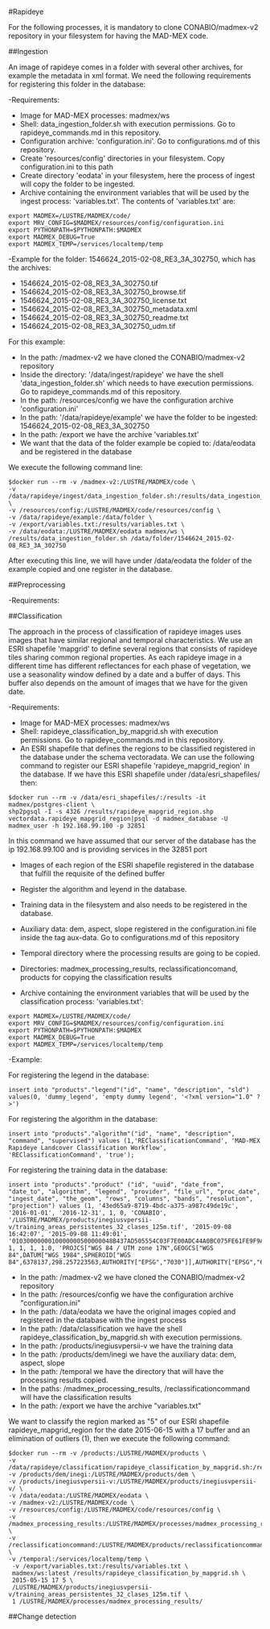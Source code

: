 #Rapideye

For the following processes, it is mandatory to clone CONABIO/madmex-v2 repository in your filesystem for having the MAD-MEX code.


##Ingestion

An image of rapideye comes in a folder with several other archives, for example the metadata in xml format. We need the following requirements for registering this folder in the database:

-Requirements:

* Image for MAD-MEX processes: madmex/ws
* Shell: data_ingestion_folder.sh with execution permissions. Go to rapideye_commands.md in this repository.
* Configuration archive: 'configuration.ini'. Go to configurations.md of this repository.
* Create 'resources/config' directories in your filesystem. Copy configuration.ini to this path
* Create directory 'eodata' in your filesystem, here the process of ingest will copy the folder to be ingested.
* Archive containing the environment variables that will be used by the ingest process: 'variables.txt'. The contents of 'variables.txt' are:

```
export MADMEX=/LUSTRE/MADMEX/code/
export MRV_CONFIG=$MADMEX/resources/config/configuration.ini
export PYTHONPATH=$PYTHONPATH:$MADMEX
export MADMEX_DEBUG=True
export MADMEX_TEMP=/services/localtemp/temp

```

-Example for the folder: 1546624_2015-02-08_RE3_3A_302750, which has the archives:

* 1546624_2015-02-08_RE3_3A_302750.tif
* 1546624_2015-02-08_RE3_3A_302750_browse.tif
* 1546624_2015-02-08_RE3_3A_302750_license.txt
* 1546624_2015-02-08_RE3_3A_302750_metadata.xml
* 1546624_2015-02-08_RE3_3A_302750_readme.txt
* 1546624_2015-02-08_RE3_3A_302750_udm.tif

For this example:

* In the path: /madmex-v2 we have cloned the CONABIO/madmex-v2 repository
* Inside the directory: '/data/ingest/rapideye' we have the shell 'data_ingestion_folder.sh' which needs to have execution permissions. Go to rapideye_commands.md of this repository.
* In the path: /resources/config we have the configuration archive 'configuration.ini'
* In the path: '/data/rapideye/example' we have the folder to be ingested: 1546624_2015-02-08_RE3_3A_302750
* In the path: /export we have the archive 'variables.txt'
* We want that the data of the folder example be copied to: /data/eodata and be registered in the database

We execute the following command line:


```
$docker run --rm -v /madmex-v2:/LUSTRE/MADMEX/code \
-v /data/rapideye/ingest/data_ingestion_folder.sh:/results/data_ingestion_folder.sh \
-v /resources/config:/LUSTRE/MADMEX/code/resources/config \
-v /data/rapideye/example:/data/folder \
-v /export/variables.txt:/results/variables.txt \
-v /data/eodata:/LUSTRE/MADMEX/eodata madmex/ws \
/results/data_ingestion_folder.sh /data/folder/1546624_2015-02-08_RE3_3A_302750
```

After executing this line, we will have under /data/eodata the folder of the example copied and one register in the database.

##Preprocessing

-Requirements:



##Classification

The approach in the process of classification of rapideye images uses images that have similar regional and temporal characteristics. We use an ESRI shapefile 'mapgrid' to define several regions that consists of rapideye tiles sharing common regional properties. As each rapideye image in a different time has different reflectances for each phase of vegetation, we use a seasonality window defined by a date and a buffer of days. This buffer also depends on the amount of images that we have for the given date.


-Requirements:

* Image for MAD-MEX processes: madmex/ws
* Shell: rapideye_classification_by_mapgrid.sh with execution permissions. Go to rapideye_commands.md in this repository.
* An ESRI shapefile that defines the regions to be classified registered in the database under the schema vectoradata. We can use the following command to register our ESRI shapefile 'rapideye_mapgrid_region' in the database. If we have this ESRI shapefile under /data/esri_shapefiles/ then:


```
$docker run --rm -v /data/esri_shapefiles/:/results -it madmex/postgres-client \
shp2pgsql -I -s 4326 /results/rapideye_mapgrid_region.shp vectordata.rapideye_mapgrid_region|psql -d madmex_database -U madmex_user -h 192.168.99.100 -p 32851

```

In this command we have assumed that our server of the database has the ip 192.168.99.100 and is providing services in the 32851 port


* Images of each region of the ESRI shapefile registered in the database that fulfill the requisite of the defined buffer

* Register the algorithm and leyend in the database.

* Training data in the filesystem and also needs to be registered in the database.

* Auxiliary data: dem, aspect, slope registered in the configuration.ini file inside the tag aux-data. Go to configurations.md of this repository

* Temporal directory where the processing results are going to be copied.

* Directories: madmex_processing_results, reclassificationcomand, products for copying the classification results

* Archive containing the environment variables that will be used by the classification process: 'variables.txt':

```
export MADMEX=/LUSTRE/MADMEX/code/
export MRV_CONFIG=$MADMEX/resources/config/configuration.ini
export PYTHONPATH=$PYTHONPATH:$MADMEX
export MADMEX_DEBUG=True
export MADMEX_TEMP=/services/localtemp/temp

```

-Example:

For registering the legend in the database:

```
insert into "products"."legend"("id", "name", "description", "sld") values(0, 'dummy_legend', 'empty dummy legend', '<?xml version="1.0" ?>')

```

For registering the algorithm in the database:

```
insert into "products"."algorithm"("id", "name", "description", "command", "supervised") values (1,'REClassificationCommand', 'MAD-MEX Rapideye Landcover Classification Workflow', 'REClassificationCommand', 'true');

```


For registering the training data in the database:

```
insert into "products"."product" ("id", "uuid", "date_from", "date_to", "algorithm", "legend", "provider", "file_url", "proc_date", "ingest_date", "the_geom", "rows", "columns", "bands", "resolution", "projection") values (1, '43ed65a9-8719-4bdc-a375-a987c49de19c', '2016-01-01', '2016-12-31', 1, 0, 'CONABIO', '/LUSTRE/MADMEX/products/inegiusvpersii-v/training_areas_persistentes_32_clases_125m.tif', '2015-09-08 16:42:07', '2015-09-08 11:49:01', '0103000000010000000500000048B437AD505554C03F7E00ADC44A0BC075FE61FE9F9A53C09BF40773C0430BC0BCBE2357C99953C04850CF114DCF1AC0ECBC64616C5554C012F7D91A39D61AC048B437AD505554C03F7E00ADC44A0BC0', 1, 1, 1, 1.0, 'PROJCS["WGS 84 / UTM zone 17N",GEOGCS["WGS 84",DATUM["WGS_1984",SPHEROID["WGS 84",6378137,298.257223563,AUTHORITY["EPSG","7030"]],AUTHORITY["EPSG","6326"]],PRIMEM["Greenwich",0],UNIT["degree",0.0174532925199433],AUTHORITY["EPSG","4326"]],PROJECTION["Transverse_Mercator"],PARAMETER["latitude_of_origin",0],PARAMETER["central_meridian",-81],PARAMETER["scale_factor",0.9996],PARAMETER["false_easting",500000],PARAMETER["false_northing",0],UNIT["metre",1,AUTHORITY["EPSG","9001"]],AUTHORITY["EPSG","32617"]]')

```


* In the path: /madmex-v2 we have cloned the CONABIO/madmex-v2 repository
* In the path: /resources/config we have the configuration archive "configuration.ini"
* In the path: /data/eodata we have the original images copied and registered in the database with the ingest process
* In the path: /data/classification we have the shell rapideye_classification_by_mapgrid.sh with execution permissions.
* In the path: /products/inegiusvpersii-v we have the training data
* In the path: /products/dem/inegi we have the auxiliary data: dem, aspect, slope
* In the path: /temporal we have the directory that will have the processing results copied.
* In the paths: /madmex_processing_results, /reclassificationcommand will have the classification results
* In the path: /export we have the archive "variables.txt"

We want to classify the region marked as "5" of our ESRI shapefile rapideye_mapgrid_region for the date 2015-06-15 with a 17 buffer and an elimination of outliers (1), then we execute the following command:

```
$docker run --rm -v /products:/LUSTRE/MADMEX/products \
-v /data/rapideye/classification/rapideye_classification_by_mapgrid.sh:/results/rapideye_classification_by_mapgrid.sh
-v /products/dem/inegi:/LUSTRE/MADMEX/products/dem \
-v /products/inegiusvpersii-v:/LUSTRE/MADMEX/products/inegiusvpersii-v/ \
-v /data/eodata:/LUSTRE/MADMEX/eodata \
-v /madmex-v2:/LUSTRE/MADMEX/code \
-v /resources/config:/LUSTRE/MADMEX/code/resources/config \
-v /madmex_processing_results:/LUSTRE/MADMEX/processes/madmex_processing_results/ \
-v /reclassificationcommand:/LUSTRE/MADMEX/products/reclassificationcommand/ \
-v /temporal:/services/localtemp/temp \
 -v /export/variables.txt:/results/variables.txt \
 madmex/ws:latest /results/rapideye_classification_by_mapgrid.sh \
 2015-05-15 17 5 \
 /LUSTRE/MADMEX/products/inegiusvpersii-v/training_areas_persistentes_32_clases_125m.tif \
 1 /LUSTRE/MADMEX/processes/madmex_processing_results/ 
```





##Change detection